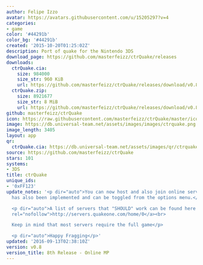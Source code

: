 ```yaml
---
author: Felipe Izzo
avatar: https://avatars.githubusercontent.com/u/15205297?v=4
categories:
- game
color: '#44291b'
color_bg: '#44291b'
created: '2015-10-20T01:25:02Z'
description: Port of quake for the Nintendo 3DS
download_page: https://github.com/masterfeizz/ctrQuake/releases
downloads:
  ctrQuake.cia:
    size: 984000
    size_str: 960 KiB
    url: https://github.com/masterfeizz/ctrQuake/releases/download/v0.8/ctrQuake.cia
  ctrQuake.zip:
    size: 8921677
    size_str: 8 MiB
    url: https://github.com/masterfeizz/ctrQuake/releases/download/v0.8/ctrQuake.zip
github: masterfeizz/ctrQuake
icon: https://raw.githubusercontent.com/masterfeizz/ctrQuake/master/icon.png
image: https://db.universal-team.net/assets/images/images/ctrquake.png
image_length: 3405
layout: app
qr:
  ctrQuake.cia: https://db.universal-team.net/assets/images/qr/ctrquake-cia.png
source: https://github.com/masterfeizz/ctrQuake
stars: 101
systems:
- 3DS
title: ctrQuake
unique_ids:
- '0xFF123'
update_notes: '<p dir="auto">You can now host and also join online servers. Dithering
  has also been implemented and can be toggled from the options menu.</p>

  <p dir="auto">A list of servers that "SHOULD" work can be found here <a href="http://servers.quakeone.com/home/0"
  rel="nofollow">http://servers.quakeone.com/home/0</a><br>

  Keep in mind that most servers require the full game</p>

  <p dir="auto">Happy Fragging</p>'
updated: '2016-09-13T02:38:10Z'
version: v0.8
version_title: 8th Release - Online MP
---
```

